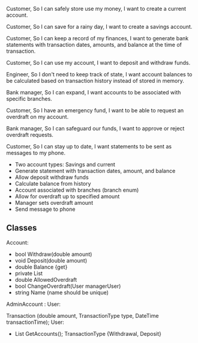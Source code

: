 Customer, So I can safely store use my money, I want to create a current account.

Customer,
So I can save for a rainy day,
I want to create a savings account.

Customer,
So I can keep a record of my finances,
I want to generate bank statements with transaction dates, amounts, and balance at the time of transaction.

Customer,
So I can use my account,
I want to deposit and withdraw funds.

Engineer,
So I don't need to keep track of state,
I want account balances to be calculated based on transaction history instead of stored in memory.

Bank manager,
So I can expand,
I want accounts to be associated with specific branches.

Customer,
So I have an emergency fund,
I want to be able to request an overdraft on my account.

Bank manager,
So I can safeguard our funds,
I want to approve or reject overdraft requests.

Customer,
So I can stay up to date,
I want statements to be sent as messages to my phone.

* Two account types: Savings and current
* Generate statement with transaction dates, amount, and balance
* Allow deposit withdraw funds
* Calculate balance from history
* Account associated with branches (branch enum)
* Allow for overdraft up to specified amount
* Manager sets overdraft amount
* Send message to phone

## Classes

Account: 
  - bool Withdraw(double amount)
  - void Deposit(double amount)
  - double Balance {get}
  - private List<Transaction>
  - double AllowedOverdraft
  - bool ChangeOverdraft(User managerUser)
  - string Name (name should be unique)

AdminAccount : User:
 

Transaction (double amount, TransactionType type, DateTime transactionTime);
User:
  - List<Account> GetAccounts();
TransactionType {Withdrawal, Deposit}


